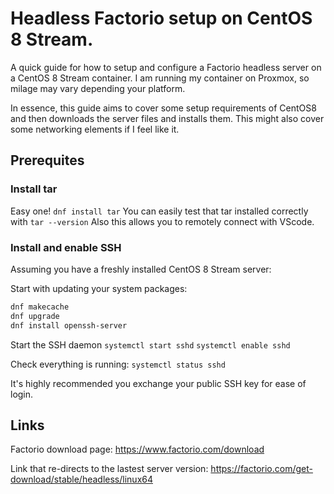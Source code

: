 # Headless Factorio setup on CentOS 8 Stream.

A quick guide for how to setup and configure a Factorio headless server on a CentOS 8 Stream container. I am running my container on Proxmox, so milage may vary depending your platform.

In essence, this guide aims to cover some setup requirements of CentOS8 and then downloads the server files and installs them. This might also cover some networking elements if I feel like it.

## Prerequites

### Install tar

Easy one! `dnf install tar`
You can easily test that tar installed correctly with `tar --version`
Also this allows you to remotely connect with VScode.

### Install and enable SSH

Assuming you have a freshly installed CentOS 8 Stream server:

Start with updating your system packages:
```bash
dnf makecache
dnf upgrade
dnf install openssh-server
```

Start the SSH daemon
`systemctl start sshd`
`systemctl enable sshd`

Check everything is running:
`systemctl status sshd`

It's highly recommended you exchange your public SSH key for ease of login.

## Links

Factorio download page: https://www.factorio.com/download

Link that re-directs to the lastest server version: https://factorio.com/get-download/stable/headless/linux64